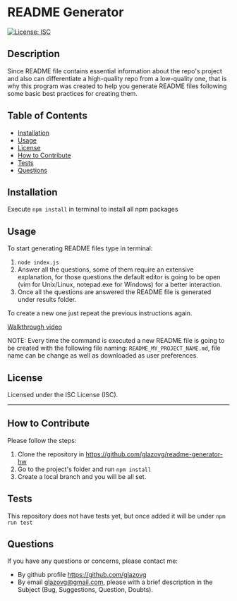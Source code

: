 
# README Generator
[![License: ISC](https://img.shields.io/badge/License-ISC-blue.svg)](https://opensource.org/licenses/ISC)

## Description
Since README file contains essential information about the repo's project and also can differentiate a high-quality repo from a low-quality one, that is why this program was created to help you generate README files following some basic best practices for creating them.
    
## Table of Contents
        
- [Installation](#installation)
- [Usage](#usage)
- [License](#license)
- [How to Contribute](#how-to-contribute)
- [Tests](#tests)
- [Questions](#questions)

<a name="installation"></a>
## Installation
Execute `npm install` in terminal to install all npm packages

<a name="usage"></a>
## Usage
To start generating README files type in terminal:

1. `node index.js`
2. Answer all the questions, some of them require an extensive explanation, for those questions the default editor is going to be open (vim for Unix/Linux, notepad.exe for Windows) for a better interaction.
3. Once all the questions are answered the README file is generated under results folder.

To create a new one just repeat the previous instructions again.

[Walkthrough video](https://watch.screencastify.com/v/U2sI3wj7DlmFn9tZ0wzd)

NOTE: Every time the command is executed a new README file is going to be created with the following file naming: `README_MY_PROJECT_NAME.md`, file name can be change as well as downloaded as user preferences.
    
<a name="license"></a>
## License
Licensed under the ISC License (ISC).
    
---    
<a name="how-to-contribute"></a>
## How to Contribute
Please follow the steps:
1. Clone the repository in https://github.com/glazovg/readme-generator-hw
2. Go to the project's folder and run `npm install`
3. Create a local branch and you will be all set.

<a name="tests"></a>
## Tests
This repository does not have tests yet, but once added it will be under `npm run test`

<a name="questions"></a>
## Questions
If you have any questions or concerns, please contact me:

- By github profile https://github.com/glazovg
- By email glazovg@gmail.com, please with a brief description in the Subject (Bug, Suggestions, Question, Doubts).

